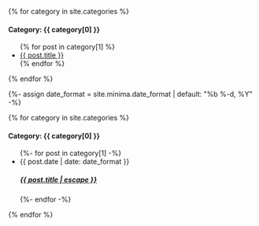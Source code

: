 {% for category in site.categories %}
  <h4>Category: {{ category[0] }}</h4>
  <ul>
    {% for post in category[1] %}
      <li><a href="{{ post.url }}">{{ post.title }}</a></li>
    {% endfor %}
  </ul>
{% endfor %}


{%- assign date_format = site.minima.date_format | default: "%b %-d, %Y" -%}

{% for category in site.categories %}
  <h4>Category: {{ category[0] }}</h4>
  <ul class="post-list">
  {%- for post in category[1] -%}
  <li>
    <span class="post-meta">{{ post.date | date: date_format }}</span>
    <h5>
        <a class="post-link" href="{{ post.url | relative_url }}">
          {{ post.title | escape }}
        </a>
    </h5>
  </li>
  {%- endfor -%}
</ul>
{% endfor %}
